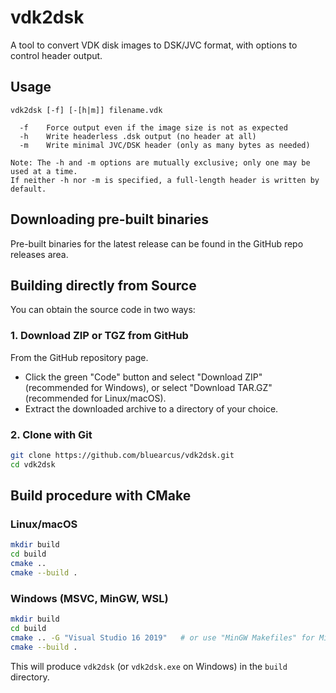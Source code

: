 # vdk2dsk

A tool to convert VDK disk images to DSK/JVC format, with options to control header output.

## Usage

```
vdk2dsk [-f] [-[h|m]] filename.vdk

  -f    Force output even if the image size is not as expected
  -h    Write headerless .dsk output (no header at all)
  -m    Write minimal JVC/DSK header (only as many bytes as needed)

Note: The -h and -m options are mutually exclusive; only one may be used at a time.
If neither -h nor -m is specified, a full-length header is written by default.
```
## Downloading pre-built binaries

Pre-built binaries for the latest release can be found in the GitHub repo releases area.

## Building directly from Source

You can obtain the source code in two ways:

### 1. Download ZIP or TGZ from GitHub
From the GitHub repository page.
- Click the green "Code" button and select "Download ZIP" (recommended for Windows), or select "Download TAR.GZ" (recommended for Linux/macOS).
- Extract the downloaded archive to a directory of your choice.

### 2. Clone with Git
```sh
git clone https://github.com/bluearcus/vdk2dsk.git
cd vdk2dsk
```
## Build procedure with CMake

### Linux/macOS

```sh
mkdir build
cd build
cmake ..
cmake --build .
```

### Windows (MSVC, MinGW, WSL)

```sh
mkdir build
cd build
cmake .. -G "Visual Studio 16 2019"   # or use "MinGW Makefiles" for MinGW
cmake --build .
```

This will produce `vdk2dsk` (or `vdk2dsk.exe` on Windows) in the `build` directory. 
